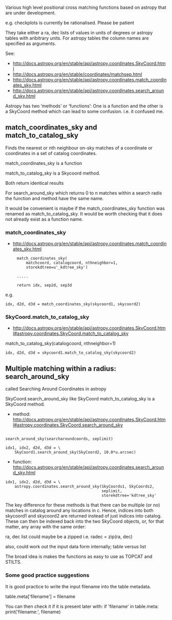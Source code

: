 

Various high level positional cross matching functions based on astropy
that are under development.

e.g. checkplots is currently be rationalised. Please be patient

They take either a ra, dec lists of values in units of degrees or astropy tables
with aribitrary units. For astropy tables the column names are specified
as arguments.

See:

* http://docs.astropy.org/en/stable/api/astropy.coordinates.SkyCoord.html
* http://docs.astropy.org/en/stable/coordinates/matchsep.html
* http://docs.astropy.org/en/stable/api/astropy.coordinates.match_coordinates_sky.html
* http://docs.astropy.org/en/stable/api/astropy.coordinates.search_around_sky.html

Astropy has two ‘methods’ or ‘functions’: One is a function and the other
is a SkyCoord method which can lead to some confusion. i.e. it confused me.

    
## match_coordinates_sky and match_to_catalog_sky

Finds the nearest or nth neighbour on-sky matches of a coordinate or
coordinates in a set of catalog coordinates.

match_coordinates_sky is a function

match_to_catalog_sky is a Skycoord method.

Both return identical results

For search_around_sky which returns 0 to n matches within a
search radis the function and method have the same name.

It would be convenient is maybe if the match_coordinates_sky function
was renamed as match_to_catalog_sky. It would be worth checking that
it does not already exist as a function name.


###  match_coordinates_sky
    
* http://docs.astropy.org/en/stable/api/astropy.coordinates.match_coordinates_sky.html


```   
     match_coordinates_sky(
         matchcoord, catalogcoord, nthneighbor=1,
         storekdtree=u'_kdtree_sky')

     .....

     return idx, sep2d, sep3d
```

e.g.

```
idx, d2d, d3d = match_coordinates_sky(skycoord1, skycoord2)  

```

    
### SkyCoord.match_to_catalog_sky

* http://docs.astropy.org/en/stable/api/astropy.coordinates.SkyCoord.html#astropy.coordinates.SkyCoord.match_to_catalog_sky

match_to_catalog_sky(catalogcoord, nthneighbor=1)


```
idx, d2d, d3d = skycoord1.match_to_catalog_sky(skycoord2)
```

## Multiple matching within a radius: search_around_sky

called Searching Around Coordinates in astropy

SkyCoord.search_around_sky like SkyCoord match_to_catalog_sky is a
SkyCoord method.

* method: http://docs.astropy.org/en/stable/api/astropy.coordinates.SkyCoord.html#astropy.coordinates.SkyCoord.search_around_sky

```

search_around_sky(searcharoundcoords, seplimit)

idx1, idx2, d2d, d3d = \
    SkyCoord1.search_around_sky(SkyCoord2, 10.0*u.arcsec)
```


* function: http://docs.astropy.org/en/stable/api/astropy.coordinates.search_around_sky.html

```
idx1, idx2, d2d, d3d = \
    astropy.coordinates.search_around_sky(SkyCoords1, SkyCoords2,
                                          seplimit,
                                          storekdtree='kdtree_sky'

```

The key difference for these methods is that there can be multiple (or no)
matches in catalog around any locations in c. Hence, indices into both
skycoord1 and skycoord2 are returned instead of just indices into catalog.
These can then be indexed back into the two SkyCoord objects, or, for that
matter, any array with the same order:



ra, dec list could maybe be a zipped i.e. radec = zip(ra, dec)

also, could work out the input data form internally; table versus list

The broad idea is makes the functions as easy to use as TOPCAT and STILTS.


### Some good practice suggestions

It is good practice to write the input filename into the table metadata.

table.meta['filename'] = filename

You can then check it if it is present later with:
if 'filename' in table.meta:
    print('filename:', filename)
